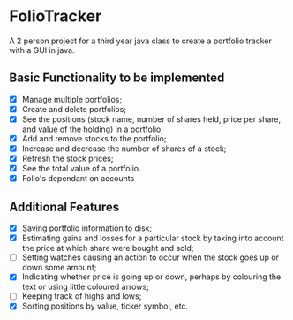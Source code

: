 # FolioTracker
A 2 person project for a third year java class to create a portfolio tracker with a GUI in java.

## Basic Functionality to be implemented

- [x] Manage multiple portfolios;
- [x] Create and delete portfolios;
- [x] See the positions (stock name, number of shares held, price per share, and value of the holding) in a portfolio;
- [x] Add and remove stocks to the portfolio;
- [x] Increase and decrease the number of shares of a stock;
- [x] Refresh the stock prices;
- [x] See the total value of a portfolio.
- [x] Folio's dependant on accounts

## Additional Features

- [x] Saving portfolio information to disk;
- [x] Estimating gains and losses for a particular stock by taking into account the price at which share were bought and sold;
- [ ] Setting watches causing an action to occur when the stock goes up or down some amount;
- [x] Indicating whether price is going up or down, perhaps by colouring the text or using little coloured arrows;
- [ ] Keeping track of highs and lows;
- [x] Sorting positions by value, ticker symbol, etc.
